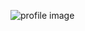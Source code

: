 ![profile image](https://avatars.githubusercontent.com/u/74091608?s=400&u=7511dcf5a3e4d471324affca0d9afb67f9f225c6&v=4)
